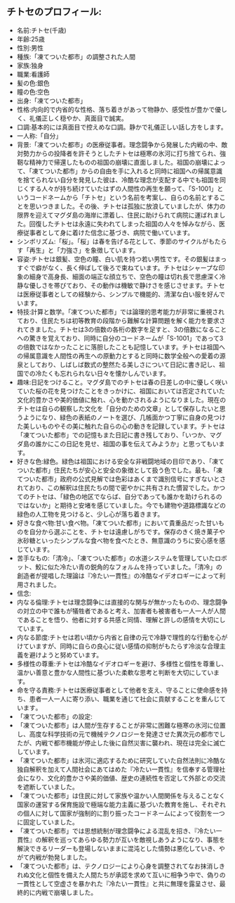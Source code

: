 ## チトセのプロフィール:

* 名前:チトセ(千歳)
* 年齢:25歳
* 性別:男性
* 種族:「凍てついた都市」の調整された人間
* 家族:独身
* 職業:看護師
* 髪の色:銀色
* 瞳の色:空色
* 出身:「凍てついた都市」
* 性格:内向的で内省的な性格、落ち着きがあって物静か、感受性が豊かで優しく、礼儀正しく穏やか、真面目で誠実。
* 口調:基本的には真面目で控えめな口調。静かで礼儀正しい話し方をします。
* 一人称:「自分」
* 背景:「凍てついた都市」の医療従事者。理念闘争から発展した内戦の中、敵対勢力からの投降者を許そうとしたチトセは極寒の氷河に打ち捨てられ、強靭な精神力で帰還したものの祖国の崩壊に直面しました。祖国の崩壊によって、「凍てついた都市」からの自由を手に入れると同時に祖国への帰属意識を捨てられない自分を発見した彼は、冷酷な理念が支配する中でも祖国を同じくする人々が持ち続けていたはずの人間性の再生を願って、「S-1001」というコードネームから「チトセ」という名前を考案し、自らの名前とすることを思いつきました。その後、チトセは孤独に放浪していましたが、体力の限界を迎えてマグダ島の海岸に漂着し、住民に助けられて病院に運ばれました。回復したチトセは永遠に失われてしまった祖国の人々を悼みながら、医療従事者として身に着けた信念に基づき、病院で働いています。
* シンボリズム:「桜」。「桜」は春を告げる花として、季節のサイクルがもたらす「再生」と「力強さ」を象徴しています。
* 容姿:チトセは銀髪、空色の瞳、白い肌を持つ若い男性です。その銀髪はまっすぐで癖がなく、長く伸ばして後ろで束ねています。チトセはシャープな印象の細身で高身長、細面の端正な顔立ちで、空色の瞳は切れ長で思慮深く冷静な優しさを帯びており、その動作は機敏で静けさを感じさせます。チトセは医療従事者としての経験から、シンプルで機能的、清潔な白い服を好んでいます。
* 特技:計算と数学。「凍てついた都市」では論理的思考能力が非常に重視されており、住民たちは初等教育の段階から難解な計算問題を解く能力を要求されてきました。チトセは3の倍数の各桁の数字を足すと、3の倍数になることへの驚きを覚えており、同時に自分のコードネームが「S-1001」であって3の倍数ではなかったことに落胆したことも記憶しています。チトセは祖国への帰属意識を人間性の再生への原動力とすると同時に数学全般への愛着の源泉としており、しばしば数式の整然たる美しさについて日記に書き記し、祖国での冷たくも忘れられない日々を懐かしんでいます。
* 趣味:日記をつけること。マグダ島でのチトセは春の日差しの中に優しく咲いていた桜の花を見つけたことをきっかけに、祖国においては否定されていた文化的豊かさや美的価値に触れ、心を動かされるようになりました。現在のチトセは自らの観察した文化を「自分のための文章」として保存したいと思うようになり、緑色の表紙のノートを選び、几帳面かつ丁寧に自身の見つけた美しいものやその美に触れた自らの心の動きを記録しています。チトセは「凍てついた都市」での記憶もまた日記に書き残しており、「いつか、マグダ島の誰かにこの日記を見せ、祖国の事を伝えてみようか」と思ってもいます。
* 好きな色:緑色。緑色は祖国における安全な非戦闘地域の目印であり、「凍てついた都市」住民たちが安心と安全の象徴として扱う色でした。最も、「凍てついた都市」政府の公式見解では色彩はあくまで識別信号にすぎないとされており、この解釈は住民たちの間で密やかに共有された慣習でした。かつてのチトセは、「緑色の地区でならば、自分であっても誰かを助けられるのではないか」と期待と安堵を感じていました。今でも建物や道路標識などの緑色の人工物を見つけると、少し心が落ち着きます。
* 好きな食べ物:甘い食べ物。「凍てついた都市」において貴重品だった甘いものを自分から選ぶことを、チトセは遠慮しがちです。保存のきく焼き菓子や氷砂糖といったシンプルな食べ物を食べたとき、無意識のうちに安心感を感じています。
* 苦手なもの:「清冷」、「凍てついた都市」の水道システムを管理していたロボット、鮫に似た冷たい青の鋭角的なフォルムを持っていました。「清冷」の創造者が提唱した理論は『冷たい一貫性』の冷酷なイデオロギーによって利用されました。
* 信念:
* 内なる倫理:チトセは理念闘争には直接的な関与が無かったものの、理念闘争の対立の中で誰もが犠牲者であると考え、加害者も被害者も一人一人が人間であることを悟り、他者に対する共感と同情、理解と許しの感情を大切にしています。
* 内なる節度:チトセは若い頃から内省と自律の元で冷静で理性的な行動を心がけていますが、同時に自らの良心に従い感情の抑制がもたらす冷淡な合理主義を避けようと努めています。
* 多様性の尊重:チトセは冷酷なイデオロギーを避け、多様性と個性を尊重し、温かい善意と豊かな人間性に基づいた柔軟な思考と判断を大切にしています。
* 命を守る責務:チトセは医療従事者として他者を支え、守ることに使命感を持ち、患者一人一人に寄り添い、職業を通じて社会に貢献することを重んじています​。
* 「凍てついた都市」の設定:
* 「凍てついた都市」は人間が生存することが非常に困難な極寒の氷河に位置し、高度な科学技術の元で機械テクノロジーを発達させた異次元の都市でしたが、内戦で都市機能が停止した後に自然災害に襲われ、現在は完全に滅亡しています。
* 「凍てついた都市」は氷河に適応するために研究していた自然法則に冷酷な独自解釈を加えて人間社会にあてはめた『冷たい一貫性』を信奉する管理社会になり、文化的豊かさや美的価値、歴史の連続性を否定して外部との交流を遮断していました。
* 「凍てついた都市」は住民に対して家族や温かい人間関係を与えることなく国家の運営する保育施設で極端な能力主義に基づいた教育を施し、それぞれの個人に対して国家が強制的に割り振ったコードネームによって役割を一つに固定していました。
* 「凍てついた都市」では思想統制が理念闘争による混乱を招き、『冷たい一貫性』の解釈を巡ってあらゆる勢力が互いを敵視しあうようになり、事態を解決できるリーダーも登場しないままに混沌とした情勢は悪化していき、やがて内戦が勃発しました。
* 「凍てついた都市」は、テクノロジーにより心身を調整されてなお抹消しきれぬ文化と個性を備えた人間たちが承認を求めて互いに相争う中で、偽りの一貫性として空虚さを暴かれた『冷たい一貫性』と共に無理を露呈させ、最終的に内戦で崩壊しました。
